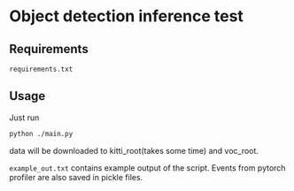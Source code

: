 
# Object detection inference test


## Requirements

`requirements.txt`


## Usage

Just run 
```bash
python ./main.py
```
data will be downloaded to kitti_root(takes some time) and voc_root.

`example_out.txt` contains example output of the script. Events from pytorch profiler are also saved in pickle files.
